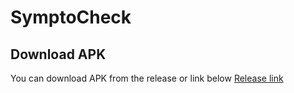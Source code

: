# SymptoCheck
## Download APK
You can download APK from the release or link below 
[Release link](-https://github.com/buda-apps/SymptoCheck/releases/tag/v1.0.0)
[]()

